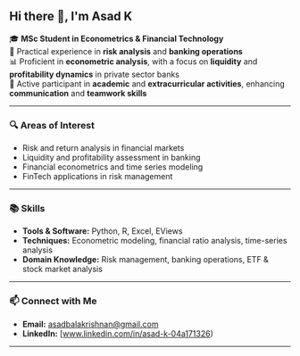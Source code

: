
## Hi there 👋, I'm Asad K

🎓 **MSc Student in Econometrics & Financial Technology**  
💼 Practical experience in **risk analysis** and **banking operations**  
📊 Proficient in **econometric analysis**, with a focus on **liquidity** and **profitability dynamics** in private sector banks  
🤝 Active participant in **academic** and **extracurricular activities**, enhancing **communication** and **teamwork skills**

---

### 🔍 Areas of Interest
- Risk and return analysis in financial markets  
- Liquidity and profitability assessment in banking  
- Financial econometrics and time series modeling  
- FinTech applications in risk management

---

### 📚 Skills
- **Tools & Software:** Python, R, Excel, EViews  
- **Techniques:** Econometric modeling, financial ratio analysis, time-series analysis  
- **Domain Knowledge:** Risk management, banking operations, ETF & stock market analysis

---

### 📫 Connect with Me
- **Email:** asadbalakrishnan@gmail.com  
- **LinkedIn:** [www.linkedin.com/in/asad-k-04a171326)  

---

